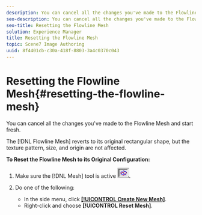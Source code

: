 ```yaml
---
description: You can cancel all the changes you've made to the Flowline Mesh and start fresh.
seo-description: You can cancel all the changes you've made to the Flowline Mesh and start fresh.
seo-title: Resetting the Flowline Mesh
solution: Experience Manager
title: Resetting the Flowline Mesh
topic: Scene7 Image Authoring
uuid: 8f4401cb-c30a-418f-8803-3a4c0370c043
---
```


# Resetting the Flowline Mesh{#resetting-the-flowline-mesh}

You can cancel all the changes you've made to the Flowline Mesh and start fresh.

The [!DNL Flowline Mesh] reverts to its original rectangular shape, but the texture pattern, size, and origin are not affected.

**To Reset the Flowline Mesh to its Original Configuration:** 

1. Make sure the [!DNL Mesh] tool is active ![](assets/mesh_tool.png).
1. Do one of the following:

    * In the side menu, click [ **[!UICONTROL Create New Mesh]**](../../c-vat-flow-pg/c-vat-use-flow-tools/c-vat-mesh-tool.md#concept-a3383512cf714c58b2afc41a9ccb261b). 
    * Right-click and choose **[!UICONTROL Reset Mesh]**.

